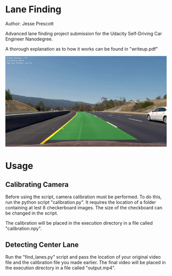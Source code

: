 # Lane Finding

Author: Jesse Prescott

Advanced lane finding project submission for the Udacity Self-Driving Car Engineer Nanodegree.

A thorough explanation as to how it works can be found in "writeup.pdf"

![](images/writeup_images/final_result.jpg)

# Usage

## Calibrating Camera
Before using the script, camera calibration must be performed. To do this, run the python script "calibration.py". It requires the location of a folder containing at lest 8 checkerboard images. The size of the checkboard can be changed in the script.  
  
The calibration will be placed in the execution directory in a file called "calibration.npy".

## Detecting Center Lane

Run the "find_lanes.py" script and pass the location of your original video file and the calibration file you made earlier. The final video will be placed in the execution directory in a file called "output.mp4".
